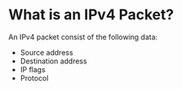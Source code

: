 # What is an IPv4 Packet?

An IPv4 packet consist of the following data: 
- Source address
- Destination address
- IP flags
- Protocol
